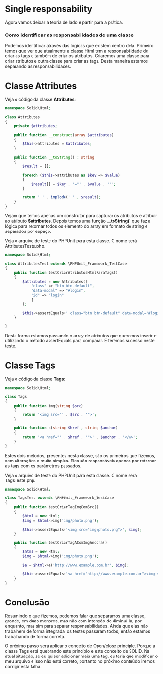 # Single responsability

Agora vamos deixar a teoria de lado e partir para a prática.

### Como identificar as responsabilidades de uma classe

Podemos identificar através das lógicas que existem dentro dela. Primeiro temos que ver que atualmente a classe Html tem a responsabilidade de criar as tags e também de criar os atributos. Criaremos uma classe para criar atributos e outra classe para criar as tags. Desta maneira estamos separando as responsabilidades.

# Classe Attributes

Veja o código da classe **Attributes**:

```php
namespace Solid\Html;

class Attributes
{
    private $attributes;

    public function __construct(array $attributes)
    {
        $this->attributes = $attributes;
    }

    public function __toString() : string
    {
        $result = [];

        foreach ($this->attributes as $key => $value)
        {
            $result[] = $key . '="' . $value . '"';
        }

        return ' ' . implode(' ' , $result);
    }
}
```

Vejam que temos apenas um construtor para capturar os atributos e atribuir ao atributo **$attributes**. Depois temos uma função **__toString()** que faz a lógica para retornar todos os elemento do array em formato de string e separados por espaço.

Veja o arquivo de teste do PHPUnit para esta classe. O nome será AttributesTeste.php.

```php
namespace Solid\Html;

class AttributesTest extends \PHPUnit_Framework_TestCase
{
    public function testCriarAtributosHtmlParaTags()
    {
        $attributes = new Attributes([
            "class" => "btn btn-default",
            "data-modal" => "#login",
            "id" => "login"
            ]
        );

        $this->assertEquals(' class="btn btn-default" data-modal="#login" id="login"' , $attributes);
    }

}
```

Desta forma estamos passando o array de atributos que queremos inserir e utilizando o método assertEquals para comparar. E teremos sucesso neste teste.

# Classe Tags

Veja o código da classe **Tags**:

```php
namespace Solid\Html;

class Tags
{
    public function img(string $src)
    {
        return '<img src="' . $src . '">';
    }

    public function a(string $href , string $anchor)
    {
        return '<a href="' . $href . '">' . $anchor . '</a>';
    }
}
```

Estes dois métodos, presentes nesta classe, são os primeiros que fizemos, sem alterações e muito simples. Eles são responsáveis apenas por retornar as tags com os parâmetros passados.

Veja o arquivo de teste do PHPUnit para esta classe. O nome será TagsTeste.php.

```php
namespace Solid\Html;

class TagsTest extends \PHPUnit_Framework_TestCase
{
    public function testCriarTagImgComSrc()
    {
        $html = new Html;
        $img = $html->img('img/photo.png');

        $this->assertEquals('<img src="img/photo.png">', $img);
    }

    public function testCriarTagAComImgAncora()
    {
        $html = new Html;
        $img = $html->img('img/photo.png');

        $a = $html->a('http://www.example.com.br', $img);

        $this->assertEquals('<a href="http://www.example.com.br"><img src="img/photo.png"></a>', $a);
    }
}
```

# Conclusão

Resumindo o que fizemos, podemos falar que separamos uma classe, grande, em duas menores, mas não com intenção de diminuí-la, por enquanto, mas sim para separar responsabilidades. Ainda que elas não trabalhem de forma integrada, os testes passaram todos, então estamos trabalhando de forma correta.

O próximo passo será aplicar o conceito de Open/close principle. Porque a classe Tags está quebrando este princípio e este conceito de SOLID. Na atual situação, se eu quiser adicionar mais uma tag, eu teria que modificar o meu arquivo e isso não está correto, portanto no próximo conteúdo iremos corrigir esta falha.